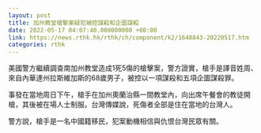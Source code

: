 ```yaml
---
layout: post
title: 加州教堂槍擊案疑犯被控謀殺和企圖謀殺
date: 2022-05-17 04:07:40.000000000 +08:00
link: https://news.rthk.hk/rthk/ch/component/k2/1648843-20220517.htm
categories: rthk
---
```


美國警方繼續調查南加州教堂造成1死5傷的槍擊案，警方證實，槍手是譯音姓周、來自內華達州拉斯維加斯的68歲男子，被控以一項謀殺和五項企圖謀殺罪。

事發在當地周日下午，槍手在加州奧蘭治縣一間教堂內，向出席午餐會的教徒開槍，其後被在場人士制服。台灣傳媒說，死傷者全部是住在當地的台灣人。

警方說，槍手是一名中國籍移民，犯案動機相信與仇恨台灣民眾有關。
